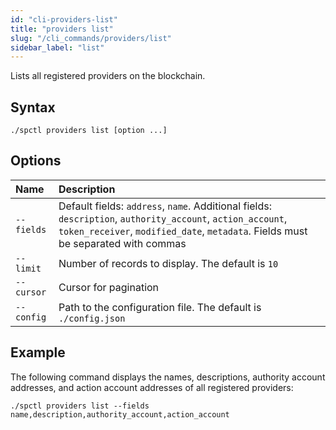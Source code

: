```yaml
---
id: "cli-providers-list"
title: "providers list"
slug: "/cli_commands/providers/list"
sidebar_label: "list"
---
```


Lists all registered providers on the blockchain.

## Syntax

```
./spctl providers list [option ...]
```

## Options

|**Name**   |**Description**|
|:---------|:-|
|`--fields`|Default fields: `address`, `name`. Additional fields: `description`, `authority_account`, `action_account`, `token_receiver`, `modified_date`, `metadata`. Fields must be separated with commas|
|`--limit`|Number of records to display. The default is `10`|
|`--cursor`|Cursor for pagination|
|`--config`|Path to the configuration file. The default is `./config.json`|

## Example

The following command displays the names, descriptions, authority account addresses, and action account addresses of all registered providers:

```
./spctl providers list --fields name,description,authority_account,action_account
```